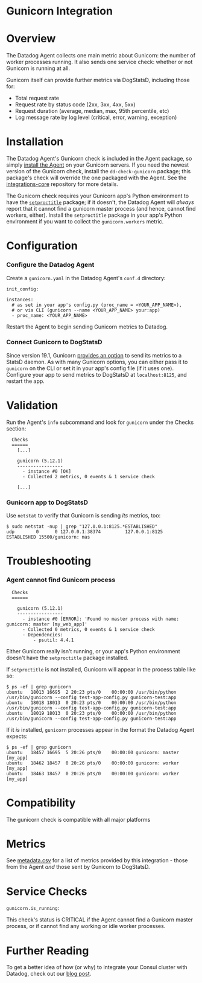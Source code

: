 # Gunicorn Integration

# Overview

The Datadog Agent collects one main metric about Gunicorn: the number of worker processes running. It also sends one service check: whether or not Gunicorn is running at all.

Gunicorn itself can provide further metrics via DogStatsD, including those for:

* Total request rate
* Request rate by status code (2xx, 3xx, 4xx, 5xx)
* Request duration (average, median, max, 95th percentile, etc)
* Log message rate by log level (critical, error, warning, exception)

# Installation

The Datadog Agent's Gunicorn check is included in the Agent package, so simply [install the Agent](https://app.datadoghq.com/account/settings#agent) on your Gunicorn servers. If you need the newest version of the Gunicorn check, install the `dd-check-gunicorn` package; this package's check will override the one packaged with the Agent. See the [integrations-core](https://github.com/DataDog/integrations-core#installing-the-integrations) repository for more details.

The Gunicorn check requires your Gunicorn app's Python environment to have the [`setproctitle`](https://pypi.python.org/pypi/setproctitle) package; if it doesn't, the Datadog Agent will _always_ report that it cannot find a gunicorn master process (and hence, cannot find workers, either). Install the `setproctitle` package in your app's Python environment if you want to collect the `gunicorn.workers` metric.

# Configuration

### Configure the Datadog Agent

Create a `gunicorn.yaml` in the Datadog Agent's `conf.d` directory:

```
init_config:

instances:
  # as set in your app's config.py (proc_name = <YOUR_APP_NAME>),
  # or via CLI (gunicorn --name <YOUR_APP_NAME> your:app)
  - proc_name: <YOUR_APP_NAME>
```

Restart the Agent to begin sending Gunicorn metrics to Datadog.

### Connect Gunicorn to DogStatsD

Since version 19.1, Gunicorn [provides an option](http://docs.gunicorn.org/en/stable/settings.html#statsd-host) to send its metrics to a StatsD daemon. As with many Gunicorn options, you can either pass it to `gunicorn` on the CLI or set it in your app's config file (if it uses one). Configure your app to send metrics to DogStatsD at `localhost:8125`, and restart the app.

# Validation

Run the Agent's `info` subcommand and look for `gunicorn` under the Checks section:

```
  Checks
  ======
    [...]

    gunicorn (5.12.1)
    -----------------
      - instance #0 [OK]
      - Collected 2 metrics, 0 events & 1 service check

    [...]
```

### Gunicorn app to DogStatsD

Use `netstat` to verify that Gunicorn is sending _its_ metrics, too:

```
$ sudo netstat -nup | grep "127.0.0.1:8125.*ESTABLISHED"
udp        0      0 127.0.0.1:38374         127.0.0.1:8125          ESTABLISHED 15500/gunicorn: mas
```

# Troubleshooting

### Agent cannot find Gunicorn process
```
  Checks
  ======
  
    gunicorn (5.12.1)
    -----------------
      - instance #0 [ERROR]: 'Found no master process with name: gunicorn: master [my_web_app]'
      - Collected 0 metrics, 0 events & 1 service check
      - Dependencies:
          - psutil: 4.4.1
```

Either Gunicorn really isn't running, or your app's Python environment doesn't have the `setproctitle` package installed.

If `setproctitle` is not installed, Gunicorn will appear in the process table like so:

```
$ ps -ef | grep gunicorn
ubuntu   18013 16695  2 20:23 pts/0    00:00:00 /usr/bin/python /usr/bin/gunicorn --config test-app-config.py gunicorn-test:app
ubuntu   18018 18013  0 20:23 pts/0    00:00:00 /usr/bin/python /usr/bin/gunicorn --config test-app-config.py gunicorn-test:app
ubuntu   18019 18013  0 20:23 pts/0    00:00:00 /usr/bin/python /usr/bin/gunicorn --config test-app-config.py gunicorn-test:app
```

If it _is_ installed, `gunicorn` processes appear in the format the Datadog Agent expects:

```
$ ps -ef | grep gunicorn
ubuntu   18457 16695  5 20:26 pts/0    00:00:00 gunicorn: master [my_app]
ubuntu   18462 18457  0 20:26 pts/0    00:00:00 gunicorn: worker [my_app]
ubuntu   18463 18457  0 20:26 pts/0    00:00:00 gunicorn: worker [my_app]
```

# Compatibility

The gunicorn check is compatible with all major platforms

# Metrics

See [metadata.csv](https://github.com/DataDog/integrations-core/blob/master/gunicorn/metadata.csv) for a list of metrics provided by this integration - those from the Agent _and_ those sent by Gunicorn to DogStatsD.

# Service Checks

`gunicorn.is_running`:

This check's status is CRITICAL if the Agent cannot find a Gunicorn master process, or if cannot find any working or idle worker processes.

# Further Reading

To get a better idea of how (or why) to integrate your Consul cluster with Datadog, check out our [blog post](https://www.datadoghq.com/blog/monitor-gunicorn-performance/).
